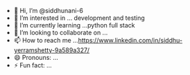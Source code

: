 - 👋 Hi, I’m @siddhunani-6
- 👀 I’m interested in ... development and testing
- 🌱 I’m currently learning ...python full stack
- 💞️ I’m looking to collaborate on ...
- 📫 How to reach me ...https://www.linkedin.com/in/siddhu-yerramshetty-9a589a327/
- 😄 Pronouns: ...
- ⚡ Fun fact: ...

<!---
siddhunani-6/siddhunani-6 is a ✨ special ✨ repository because its `README.md` (this file) appears on your GitHub profile.
You can click the Preview link to take a look at your changes.
--->
